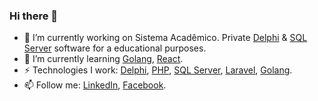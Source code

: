 ### Hi there 👋

<!--
**patrick-allan/patrick-allan** is a ✨ _special_ ✨ repository because its `README.md` (this file) appears on your GitHub profile.
Here are some ideas to get you started:
-->

- 🔭 I’m currently working on Sistema Acadêmico. Private [Delphi](https://www.embarcadero.com/br/products/delphi) & [SQL Server](https://www.microsoft.com/pt-br/sql-server/sql-server-2019) software for a educational purposes.
- 🌱 I’m currently learning [Golang](https://golang.org/), [React](https://reactjs.org/).
- ⚡ Technologies I work: [Delphi](https://www.embarcadero.com/br/products/delphi), [PHP](https://www.php.net/), [SQL Server](https://www.microsoft.com/pt-br/sql-server/sql-server-2019), [Laravel](https://laravel.com/), [Golang](https://golang.org/). 
- 📫 Follow me: [LinkedIn](https://www.linkedin.com/in/patrick-allan/), [Facebook](https://www.facebook.com/prk.allan.1337). 
